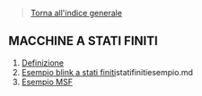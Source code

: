 
>[Torna all'indice generale](index.md)
## **MACCHINE A STATI FINITI**

1. [Definizione](statifinitibase.md)
2. [Esempio blink a stati finiti](statifinitiblink.md)statifinitiesempio.md
3. [Esempio MSF](statifinitiesempio.md)
